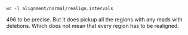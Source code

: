 ```
wc -l alignment/normal/realign.intervals
```

496 to be precise. But it does pickup all the regions with any reads with deletions. Which does not mean that every region has to be realigned.
